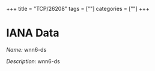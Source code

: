 +++
title = "TCP/26208"
tags = [""]
categories = [""]
+++

# IANA Data

_Name:_ wnn6-ds

_Description:_ wnn6-ds

